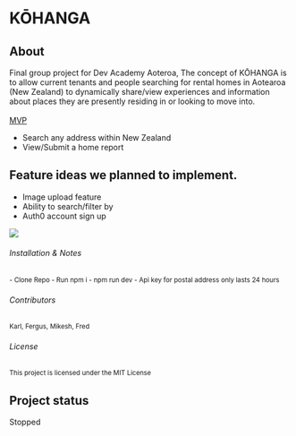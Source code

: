# **KŌHANGA**

## About
Final group project for Dev Academy Aoteroa, The concept of KŌHANGA is to allow current tenants and people searching for rental homes in Aotearoa (New Zealand) to dynamically share/view experiences and information about places they are presently residing in or looking to move into. 
<br>
<br>
<ins>MVP</ins>
- Search any address within New Zealand
- View/Submit a home report

## Feature ideas we planned to implement.
- Image upload feature
- Ability to search/filter by
- Auth0 account sign up

<img  align='center' src='https://user-images.githubusercontent.com/107820695/203851403-e7a5f034-484a-4828-9b3d-b83f0cf88060.gif'>

###### Installation & Notes
<sup>
- Clone Repo - Run npm i - npm run dev
- Api key for postal address only lasts 24 hours
</sup>

###### Contributors
<sup> Karl, Fergus, Mikesh, Fred </sup>

###### License 
<sup> This project is licensed under the MIT License </sup>

## Project status
Stopped
